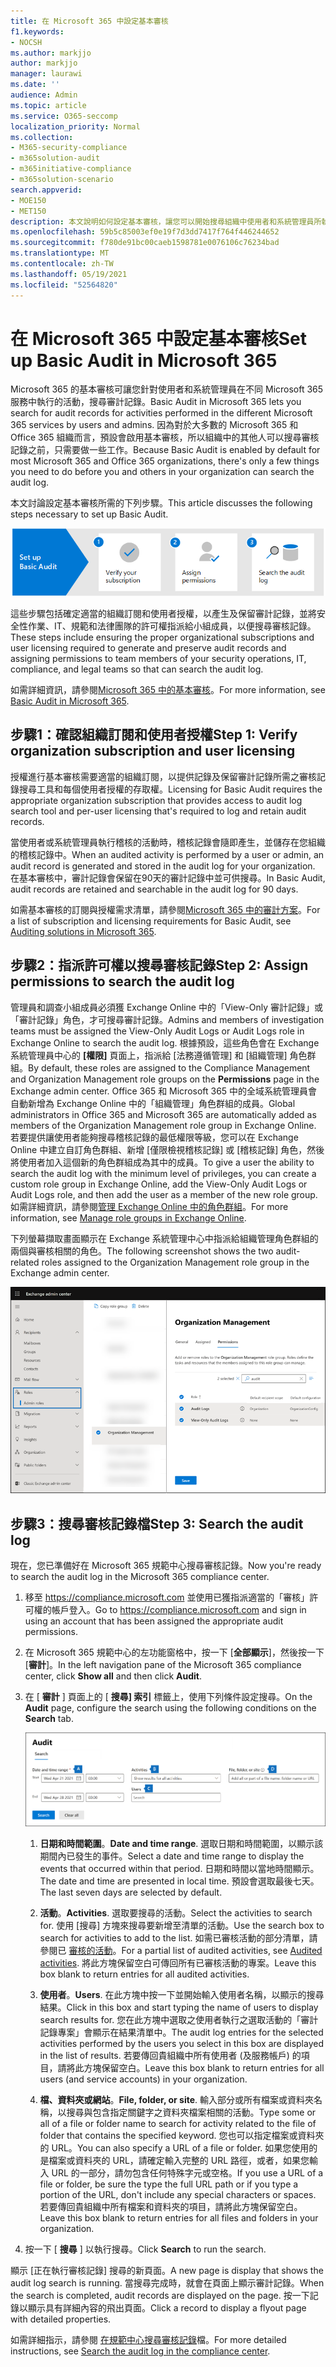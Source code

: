 ```yaml
---
title: 在 Microsoft 365 中設定基本審核
f1.keywords:
- NOCSH
ms.author: markjjo
author: markjjo
manager: laurawi
ms.date: ''
audience: Admin
ms.topic: article
ms.service: O365-seccomp
localization_priority: Normal
ms.collection:
- M365-security-compliance
- m365solution-audit
- m365initiative-compliance
- m365solution-scenario
search.appverid:
- MOE150
- MET150
description: 本文說明如何設定基本審核，讓您可以開始搜尋組織中使用者和系統管理員所執行的審計活動。
ms.openlocfilehash: 59b5c85003ef0e19f7d3dd7417f764f446244652
ms.sourcegitcommit: f780de91bc00caeb1598781e0076106c76234bad
ms.translationtype: MT
ms.contentlocale: zh-TW
ms.lasthandoff: 05/19/2021
ms.locfileid: "52564820"
---
```

# <a name="set-up-basic-audit-in-microsoft-365"></a><span data-ttu-id="7a57f-103">在 Microsoft 365 中設定基本審核</span><span class="sxs-lookup"><span data-stu-id="7a57f-103">Set up Basic Audit in Microsoft 365</span></span>

<span data-ttu-id="7a57f-104">Microsoft 365 的基本審核可讓您針對使用者和系統管理員在不同 Microsoft 365 服務中執行的活動，搜尋審計記錄。</span><span class="sxs-lookup"><span data-stu-id="7a57f-104">Basic Audit in Microsoft 365 lets you search for audit records for activities performed in the different Microsoft 365 services by users and admins.</span></span> <span data-ttu-id="7a57f-105">因為對於大多數的 Microsoft 365 和 Office 365 組織而言，預設會啟用基本審核，所以組織中的其他人可以搜尋審核記錄之前，只需要做一些工作。</span><span class="sxs-lookup"><span data-stu-id="7a57f-105">Because Basic Audit is enabled by default for most Microsoft 365 and Office 365 organizations, there's only a few things you need to do before you and others in your organization can search the audit log.</span></span>

<span data-ttu-id="7a57f-106">本文討論設定基本審核所需的下列步驟。</span><span class="sxs-lookup"><span data-stu-id="7a57f-106">This article discusses the following steps necessary to set up Basic Audit.</span></span>

![設定基本審核的步驟](../media/BasicAuditingWorkflow.png)

<span data-ttu-id="7a57f-108">這些步驟包括確定適當的組織訂閱和使用者授權，以產生及保留審計記錄，並將安全性作業、IT、規範和法律團隊的許可權指派給小組成員，以便搜尋審核記錄。</span><span class="sxs-lookup"><span data-stu-id="7a57f-108">These steps include ensuring the proper organizational subscriptions and user licensing required to generate and preserve audit records and assigning permissions to team members of your security operations, IT, compliance, and legal teams so that can search the audit log.</span></span>

<span data-ttu-id="7a57f-109">如需詳細資訊，請參閱[Microsoft 365 中的基本審核](auditing-solutions-overview.md#basic-audit)。</span><span class="sxs-lookup"><span data-stu-id="7a57f-109">For more information, see [Basic Audit in Microsoft 365](auditing-solutions-overview.md#basic-audit).</span></span>

## <a name="step-1-verify-organization-subscription-and-user-licensing"></a><span data-ttu-id="7a57f-110">步驟1：確認組織訂閱和使用者授權</span><span class="sxs-lookup"><span data-stu-id="7a57f-110">Step 1: Verify organization subscription and user licensing</span></span>

<span data-ttu-id="7a57f-111">授權進行基本審核需要適當的組織訂閱，以提供記錄及保留審計記錄所需之審核記錄搜尋工具和每個使用者授權的存取權。</span><span class="sxs-lookup"><span data-stu-id="7a57f-111">Licensing for Basic Audit requires the appropriate organization subscription that provides access to audit log search tool and per-user licensing that's required to log and retain audit records.</span></span>

<span data-ttu-id="7a57f-112">當使用者或系統管理員執行稽核的活動時，稽核記錄會隨即產生，並儲存在您組織的稽核記錄中。</span><span class="sxs-lookup"><span data-stu-id="7a57f-112">When an audited activity is performed by a user or admin, an audit record is generated and stored in the audit log for your organization.</span></span> <span data-ttu-id="7a57f-113">在基本審核中，審計記錄會保留在90天的審計記錄中並可供搜尋。</span><span class="sxs-lookup"><span data-stu-id="7a57f-113">In Basic Audit, audit records are retained and searchable in the audit log for 90 days.</span></span>

<span data-ttu-id="7a57f-114">如需基本審核的訂閱與授權需求清單，請參閱[Microsoft 365 中的審計方案](auditing-solutions-overview.md#licensing-requirements)。</span><span class="sxs-lookup"><span data-stu-id="7a57f-114">For a list of subscription and licensing requirements for Basic Audit, see [Auditing solutions in Microsoft 365](auditing-solutions-overview.md#licensing-requirements).</span></span>

## <a name="step-2-assign-permissions-to-search-the-audit-log"></a><span data-ttu-id="7a57f-115">步驟2：指派許可權以搜尋審核記錄</span><span class="sxs-lookup"><span data-stu-id="7a57f-115">Step 2: Assign permissions to search the audit log</span></span>

<span data-ttu-id="7a57f-116">管理員和調查小組成員必須獲 Exchange Online 中的「View-Only 審計記錄」或「審計記錄」角色，才可搜尋審計記錄。</span><span class="sxs-lookup"><span data-stu-id="7a57f-116">Admins and members of investigation teams must be assigned the View-Only Audit Logs or Audit Logs role in Exchange Online to search the audit log.</span></span> <span data-ttu-id="7a57f-117">根據預設，這些角色會在 Exchange 系統管理員中心的 **[權限]** 頁面上，指派給 [法務遵循管理] 和 [組織管理] 角色群組。</span><span class="sxs-lookup"><span data-stu-id="7a57f-117">By default, these roles are assigned to the Compliance Management and Organization Management role groups on the **Permissions** page in the Exchange admin center.</span></span> <span data-ttu-id="7a57f-118">Office 365 和 Microsoft 365 中的全域系統管理員會自動新增為 Exchange Online 中的「組織管理」角色群組的成員。</span><span class="sxs-lookup"><span data-stu-id="7a57f-118">Global administrators in Office 365 and Microsoft 365 are automatically added as members of the Organization Management role group in Exchange Online.</span></span> <span data-ttu-id="7a57f-119">若要提供讓使用者能夠搜尋稽核記錄的最低權限等級，您可以在 Exchange Online 中建立自訂角色群組、新增 [僅限檢視稽核記錄] 或 [稽核記錄] 角色，然後將使用者加入這個新的角色群組成為其中的成員。</span><span class="sxs-lookup"><span data-stu-id="7a57f-119">To give a user the ability to search the audit log with the minimum level of privileges, you can create a custom role group in Exchange Online, add the View-Only Audit Logs or Audit Logs role, and then add the user as a member of the new role group.</span></span> <span data-ttu-id="7a57f-120">如需詳細資訊，請參閱[管理 Exchange Online 中的角色群組](/Exchange/permissions-exo/role-groups)。</span><span class="sxs-lookup"><span data-stu-id="7a57f-120">For more information, see [Manage role groups in Exchange Online](/Exchange/permissions-exo/role-groups).</span></span>

<span data-ttu-id="7a57f-121">下列螢幕擷取畫面顯示在 Exchange 系統管理中心中指派給組織管理角色群組的兩個與審核相關的角色。</span><span class="sxs-lookup"><span data-stu-id="7a57f-121">The following screenshot shows the two audit-related roles assigned to the Organization Management role group in the Exchange admin center.</span></span>

![在 Exchange Online 中指派給角色群組的審核角色](../media/EACAuditRoles.png)

## <a name="step-3-search-the-audit-log"></a><span data-ttu-id="7a57f-123">步驟3：搜尋審核記錄檔</span><span class="sxs-lookup"><span data-stu-id="7a57f-123">Step 3: Search the audit log</span></span>

<span data-ttu-id="7a57f-124">現在，您已準備好在 Microsoft 365 規範中心搜尋審核記錄。</span><span class="sxs-lookup"><span data-stu-id="7a57f-124">Now you're ready to search the audit log in the Microsoft 365 compliance center.</span></span>

1. <span data-ttu-id="7a57f-125">移至 <https://compliance.microsoft.com> 並使用已獲指派適當的「審核」許可權的帳戶登入。</span><span class="sxs-lookup"><span data-stu-id="7a57f-125">Go to <https://compliance.microsoft.com> and sign in using an account that has been assigned the appropriate audit permissions.</span></span>

2. <span data-ttu-id="7a57f-126">在 Microsoft 365 規範中心的左功能窗格中，按一下 [**全部顯示**]，然後按一下 [**審計**]。</span><span class="sxs-lookup"><span data-stu-id="7a57f-126">In the left navigation pane of the Microsoft 365 compliance center, click **Show all** and then click **Audit**.</span></span>

3. <span data-ttu-id="7a57f-127">在 [ **審計** ] 頁面上的 [ **搜尋] 索引** 標籤上，使用下列條件設定搜尋。</span><span class="sxs-lookup"><span data-stu-id="7a57f-127">On the **Audit** page, configure the search using the following conditions on the **Search** tab.</span></span> 

   ![審核記錄搜尋的設定設定](../media/AuditLogSearchToolMCCCallouts.png)

   1. <span data-ttu-id="7a57f-129">**日期和時間範圍**。</span><span class="sxs-lookup"><span data-stu-id="7a57f-129">**Date and time range**.</span></span> <span data-ttu-id="7a57f-130">選取日期和時間範圍，以顯示該期間內已發生的事件。</span><span class="sxs-lookup"><span data-stu-id="7a57f-130">Select a date and time range to display the events that occurred within that period.</span></span> <span data-ttu-id="7a57f-131">日期和時間以當地時間顯示。</span><span class="sxs-lookup"><span data-stu-id="7a57f-131">The date and time are presented in local time.</span></span> <span data-ttu-id="7a57f-132">預設會選取最後七天。</span><span class="sxs-lookup"><span data-stu-id="7a57f-132">The last seven days are selected by default.</span></span>
  
   2. <span data-ttu-id="7a57f-133">**活動**。</span><span class="sxs-lookup"><span data-stu-id="7a57f-133">**Activities**.</span></span> <span data-ttu-id="7a57f-134">選取要搜尋的活動。</span><span class="sxs-lookup"><span data-stu-id="7a57f-134">Select the activities to search for.</span></span> <span data-ttu-id="7a57f-135">使用 [搜尋] 方塊來搜尋要新增至清單的活動。</span><span class="sxs-lookup"><span data-stu-id="7a57f-135">Use the search box to search for activities to add to the list.</span></span> <span data-ttu-id="7a57f-136">如需已審核活動的部分清單，請參閱已 [審核的活動](search-the-audit-log-in-security-and-compliance.md#audited-activities)。</span><span class="sxs-lookup"><span data-stu-id="7a57f-136">For a partial list of audited activities, see [Audited activities](search-the-audit-log-in-security-and-compliance.md#audited-activities).</span></span> <span data-ttu-id="7a57f-137">將此方塊保留空白可傳回所有已審核活動的專案。</span><span class="sxs-lookup"><span data-stu-id="7a57f-137">Leave this box blank to return entries for all audited activities.</span></span>
  
   3. <span data-ttu-id="7a57f-138">**使用者**。</span><span class="sxs-lookup"><span data-stu-id="7a57f-138">**Users**.</span></span>  <span data-ttu-id="7a57f-139">在此方塊中按一下並開始輸入使用者名稱，以顯示的搜尋結果。</span><span class="sxs-lookup"><span data-stu-id="7a57f-139">Click in this box and start typing the name of users to display search results for.</span></span> <span data-ttu-id="7a57f-140">您在此方塊中選取之使用者執行之選取活動的「審計記錄專案」會顯示在結果清單中。</span><span class="sxs-lookup"><span data-stu-id="7a57f-140">The audit log entries for the selected activities performed by the users you select in this box are displayed in the list of results.</span></span> <span data-ttu-id="7a57f-141">若要傳回貴組織中所有使用者 (及服務帳戶) 的項目，請將此方塊保留空白。</span><span class="sxs-lookup"><span data-stu-id="7a57f-141">Leave this box blank to return entries for all users (and service accounts) in your organization.</span></span>
  
   4. <span data-ttu-id="7a57f-142">**檔、資料夾或網站**。</span><span class="sxs-lookup"><span data-stu-id="7a57f-142">**File, folder, or site**.</span></span> <span data-ttu-id="7a57f-143">輸入部分或所有檔案或資料夾名稱，以搜尋與包含指定關鍵字之資料夾檔案相關的活動。</span><span class="sxs-lookup"><span data-stu-id="7a57f-143">Type some or all of a file or folder name to search for activity related to the file of folder that contains the specified keyword.</span></span> <span data-ttu-id="7a57f-144">您也可以指定檔案或資料夾的 URL。</span><span class="sxs-lookup"><span data-stu-id="7a57f-144">You can also specify a URL of a file or folder.</span></span> <span data-ttu-id="7a57f-145">如果您使用的是檔案或資料夾的 URL，請確定輸入完整的 URL 路徑，或者，如果您輸入 URL 的一部分，請勿包含任何特殊字元或空格。</span><span class="sxs-lookup"><span data-stu-id="7a57f-145">If you use a URL of a file or folder, be sure the type the full URL path or if you type a portion of the URL, don't include any special characters or spaces.</span></span> <span data-ttu-id="7a57f-146">若要傳回貴組織中所有檔案和資料夾的項目，請將此方塊保留空白。</span><span class="sxs-lookup"><span data-stu-id="7a57f-146">Leave this box blank to return entries for all files and folders in your organization.</span></span>

4. <span data-ttu-id="7a57f-147">按一下 [ **搜尋** ] 以執行搜尋。</span><span class="sxs-lookup"><span data-stu-id="7a57f-147">Click **Search** to run the search.</span></span>

<span data-ttu-id="7a57f-148">顯示 [正在執行審核記錄] 搜尋的新頁面。</span><span class="sxs-lookup"><span data-stu-id="7a57f-148">A new page is display that shows the audit log search is running.</span></span> <span data-ttu-id="7a57f-149">當搜尋完成時，就會在頁面上顯示審計記錄。</span><span class="sxs-lookup"><span data-stu-id="7a57f-149">When the search is completed, audit records are displayed on the page.</span></span> <span data-ttu-id="7a57f-150">按一下記錄以顯示具有詳細內容的飛出頁面。</span><span class="sxs-lookup"><span data-stu-id="7a57f-150">Click a record to display a flyout page with detailed properties.</span></span>

<span data-ttu-id="7a57f-151">如需詳細指示，請參閱 [在規範中心搜尋審核記錄](search-the-audit-log-in-security-and-compliance.md)檔。</span><span class="sxs-lookup"><span data-stu-id="7a57f-151">For more detailed instructions, see [Search the audit log in the compliance center](search-the-audit-log-in-security-and-compliance.md).</span></span>
